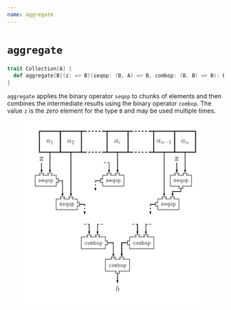 ```yaml
---
name: aggregate
---
```


# `aggregate`

~~~ scala
trait Collection[A] {
  def aggregate[B](z: => B)(seqop: (B, A) => B, combop: (B, B) => B): B
}
~~~

`aggregate` applies the binary operator `seqop` to chunks of elements and then combines the intermediate results using the binary operator `combop`. The value `z` is the _zero_ element for the type `B` and may be used multiple times.

<figure class="diagram">
  <img src="images/aggregate.svg" alt="aggregate function">
  <!-- <figcaption class="diagram-desc"></figcaption> -->
</figure>
